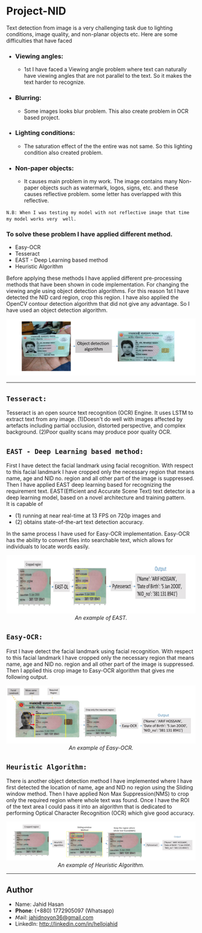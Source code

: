 # Project-NID

Text detection from image is a very challenging task due to lighting conditions, image quality,  and non-planar objects etc. Here are some difficulties that have faced

+ ### Viewing angles: 
    + 1st I have faced a Viewing angle problem where text can naturally have  viewing angles that are not parallel to the text. So it makes the text harder to recognize. 

+ ### Blurring:
    + Some images looks blur problem. This also create problem in OCR based project. 

+ ### Lighting conditions: 
    + The saturation effect of the the entire was not same. So this lighting  condition also created problem.  

+ ### Non-paper objects:
    + It causes main problem in my work. The image contains many Non-paper  objects such as watermark, logos, signs, etc. and these causes reflective problem. some letter  has overlapped with this reflective. 

`N.B: When I was testing my model with not reflective image that time my model works very  well. `

### To solve these problem I have applied different method.  
+ Easy-OCR 
+ Tesseract
+ EAST - Deep Learning based method
+ Heuristic Algorithm



Before applying these methods I have applied different pre-processing methods that have been  shown in code implementation. For changing the viewing angle using object detection  algorithms. For this reason 1st I have detected the NID card region, crop this region. I have also  applied the OpenCV contour detection algorithm that did not give any advantage. So I have used an object detection algorithm. 



<p align="center">
  <img src="Documentation/assests/1.png"><br/>
  <!-- <i>An example of Apps output.</i> -->
</p>


<hr>

## `Tesseract:`  
Tesseract is an open source text recognition (OCR) Engine. It uses LSTM to extract text from  any image. 
(1)Doesn't do well with images affected by artefacts including partial occlusion, distorted  perspective, and complex background. 
(2)Poor quality scans may produce poor quality OCR. 



## `EAST - Deep Learning based method:`  
First I have detect the facial landmark using facial recognition. With respect to this facial  landmark I have cropped only the necessary region that means name, age and NID no. region and all other part of the image is suppressed. Then I have applied EAST deep learning based  for recognizing the requirement text. EAST(Efficient and Accurate Scene Text) text detector  is a deep learning model, based on a novel architecture and training pattern.  
It is capable of  
+ (1) running at near real-time at 13 FPS on 720p images and  
+ (2) obtains state-of-the-art text detection accuracy.

In the same process I have used for Easy-OCR implementation. Easy-OCR has the  ability to convert files into searchable text, which allows for individuals to locate words easily.

<p align="center">
  <img src="Documentation/assests/2.png"><br/>
  <i>An example of EAST.</i>
</p>

## `Easy-OCR: `  
First I have detect the facial landmark using facial recognition. With respect to this facial  landmark I have cropped only the necessary region that means name, age and NID no. region  and all other part of the image is suppressed. Then I applied this crop image to Easy-OCR  algorithm that gives me following output. 
<p align="center">
  <img src="Documentation/assests/3.png"><br/>
  <i>An example of Easy-OCR.</i>
</p>



## `Heuristic Algorithm:  `  
There is another object detection method I have implemented where I have first detected the  location of name, age and NID no region using the Sliding window method. Then I have applied  Non Max Suppression(NMS) to crop only the required region where whole text was found.  Once I have the ROI of the text area I could pass it into an algorithm that is dedicated to  performing Optical Character Recognition (OCR) which give good accuracy. 

<p align="center">
  <img src="Documentation/assests/4.png"><br/>
  <i>An example of Heuristic Algorithm.</i>
</p>




<hr>

## Author
+ Name: Jahid Hasan
+ 𝐏𝐡𝐨𝐧𝐞:   (+880) 1772905097 (Whatsapp)
+ 𝘔𝘢𝘪𝘭:     jahidnoyon36@gmail.com
+ LinkedIn: http://linkedin.com/in/hellojahid
